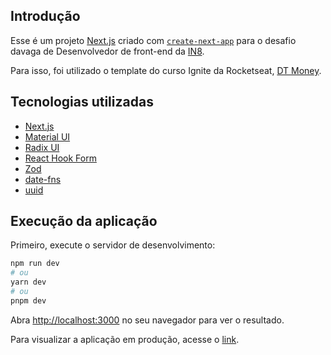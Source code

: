 ## Introdução
Esse é um projeto [Next.js](https://nextjs.org/) criado com [`create-next-app`](https://github.com/vercel/next.js/tree/canary/packages/create-next-app) para o desafio davaga de Desenvolvedor de front-end da [IN8](https://www.linkedin.com/company/in8---servi%C3%A7os-online/).

Para isso, foi utilizado o template do curso Ignite da Rocketseat, [DT Money](https://www.figma.com/file/LdkLr6FbUKbgjfKRbs0DDx/DT-Money-(Community)?type=design&node-id=42078-424&mode=design).

## Tecnologias utilizadas
- [Next.js](https://nextjs.org/)
- [Material UI](https://mui.com/material-ui/getting-started/)
- [Radix UI](https://www.radix-ui.com/)
- [React Hook Form](https://react-hook-form.com/)
- [Zod](https://zod.dev/)
- [date-fns](https://date-fns.org/v2.29.3/docs/format)
- [uuid](https://github.com/uuidjs/uuid#readme)



## Execução da aplicação

Primeiro, execute o servidor de desenvolvimento:

```bash
npm run dev
# ou
yarn dev
# ou
pnpm dev
```

Abra [http://localhost:3000](http://localhost:3000) no seu navegador para ver o resultado.


Para visualizar a aplicação em produção, acesse o [link](https://desafio-in8.vercel.app/).
